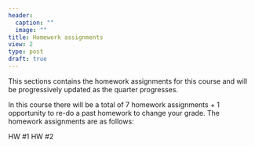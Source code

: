 ```yaml
---
header:
  caption: ""
  image: ""
title: Homework assignments
view: 2
type: post
draft: true
---
```


This sections contains the homework assignments for this course and will be progressively updated as the quarter progresses. 

In this course there will be a total of 7 homework assignments + 1 opportunity to re-do a past homework to change your grade. The homework assignments are as follows:

HW #1 
HW #2 
